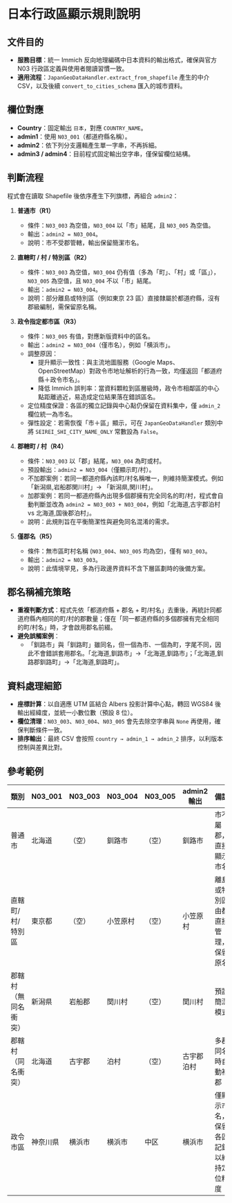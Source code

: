 # 日本行政區顯示規則說明

## 文件目的
- **服務目標**：統一 Immich 反向地理編碼中日本資料的輸出格式，確保與官方 N03 行政區定義與使用者閱讀習慣一致。
- **適用流程**：`JapanGeoDataHandler.extract_from_shapefile` 產生的中介 CSV，以及後續 `convert_to_cities_schema` 匯入的城市資料。

## 欄位對應
- **Country**：固定輸出 `日本`，對應 `COUNTRY_NAME`。
- **admin1**：使用 `N03_001`（都道府縣名稱）。
- **admin2**：依下列分支邏輯產生單一字串，不再拆細。
- **admin3 / admin4**：目前程式固定輸出空字串，僅保留欄位結構。

## 判斷流程
程式會在讀取 Shapefile 後依序產生下列旗標，再組合 `admin2`：

1. **普通市（R1）**
   - 條件：`N03_003` 為空值，`N03_004` 以「市」結尾，且 `N03_005` 為空值。
   - 輸出：`admin2 = N03_004`。
   - 說明：市不受郡管轄，輸出保留簡潔市名。

2. **直轄町 / 村 / 特別區（R2）**
   - 條件：`N03_003` 為空值，`N03_004` 仍有值（多為「町」、「村」或「區」），`N03_005` 為空值，且 `N03_004` 不以「市」結尾。
   - 輸出：`admin2 = N03_004`。
   - 說明：部分離島或特別區（例如東京 23 區）直接隸屬於都道府縣，沒有郡級編制，需保留原名稱。

3. **政令指定都市區（R3）**
   - 條件：`N03_005` 有值，對應新版資料中的區名。
   - 輸出：`admin2 = N03_004`（僅市名），例如「横浜市」。
   - 調整原因：
     - 提升顯示一致性：與主流地圖服務（Google Maps、OpenStreetMap）對政令市地址解析的行為一致，均僅返回「都道府縣＋政令市名」。
     - 降低 Immich 誤判率：當資料顆粒到區層級時，政令市相鄰區的中心點距離過近，易造成定位結果落在錯誤區名。
   - 定位精度保證：各區的獨立記錄與中心點仍保留在資料集中，僅 `admin_2` 欄位統一為市名。
   - 彈性設定：若需恢復「市＋區」顯示，可在 `JapanGeoDataHandler` 類別中將 `SEIREI_SHI_CITY_NAME_ONLY` 常數設為 `False`。

4. **郡轄町 / 村（R4）**
   - 條件：`N03_003` 以「郡」結尾，`N03_004` 為町或村。
   - 預設輸出：`admin2 = N03_004`（僅顯示町/村）。
   - 不加郡案例：若同一都道府縣內該町/村名稱唯一，則維持簡潔模式。例如「新潟県,岩船郡関川村」-> 「新潟県,関川村」。
   - 加郡案例：若同一都道府縣內出現多個郡擁有完全同名的町/村，程式會自動判斷並改為 `admin2 = N03_003 + N03_004`，例如「北海道,古宇郡泊村 vs 北海道,国後郡泊村」。
   - 說明：此規則旨在平衡簡潔性與避免同名混淆的需求。

5. **僅郡名（R5）**
   - 條件：無市區町村名稱 (`N03_004`、`N03_005` 均為空)，僅有 `N03_003`。
   - 輸出：`admin2 = N03_003`。
   - 說明：此情境罕見，多為行政邊界資料不含下層區劃時的後備方案。

## 郡名稱補充策略
- **重複判斷方式**：程式先依「都道府縣 + 郡名 + 町/村名」去重後，再統計同都道府縣內相同的町/村的郡數量；僅在「同一都道府縣的多個郡擁有完全相同的町/村名」時，才會啟用郡名前綴。
- **避免誤觸案例**：
  - 「釧路市」與「釧路町」雖同名，但一個為市、一個為町，字尾不同，因此不會錯誤套用郡名。「北海道,釧路市」->「北海道,釧路市」；「北海道,釧路郡釧路町」->「北海道,釧路町」。

## 資料處理細節
- **座標計算**：以自適應 UTM 區結合 Albers 投影計算中心點，轉回 WGS84 後輸出經緯度，並統一小數位數（預設 8 位）。
- **欄位清理**：`N03_003`、`N03_004`、`N03_005` 會先去除空字串與 `None` 再使用，確保判斷條件一致。
- **排序輸出**：最終 CSV 會按照 `country → admin_1 → admin_2` 排序，以利版本控制與差異比對。

## 參考範例
| 類別 | N03_001 | N03_003 | N03_004 | N03_005 | admin2 輸出 | 備註 |
| --- | --- | --- | --- | --- | --- | --- |
| 普通市 | 北海道 | （空） | 釧路市 | （空） | 釧路市 | 市不屬郡，直接顯示市名 |
| 直轄町/村/特別區 | 東京都 | （空） | 小笠原村 | （空） | 小笠原村 | 離島或特別區由都直接管理，保留原名 |
| 郡轄村（無同名衝突） | 新潟県 | 岩船郡 | 関川村 | （空） | 関川村 | 預設簡潔模式 |
| 郡轄村（同名衝突） | 北海道 | 古宇郡 | 泊村 | （空） | 古宇郡泊村 | 多郡同名時自動補郡 |
| 政令市區 | 神奈川県 | 横浜市 | 横浜市 | 中区 | 横浜市 | 僅顯示市名，保留各區記錄以維持定位精度 |
